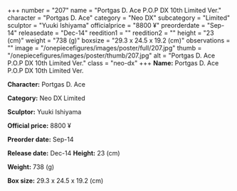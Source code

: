 +++
number = "207"
name = "Portgas D. Ace P.O.P DX 10th Limited Ver."
character = "Portgas D. Ace"
category = "Neo DX"
subcategory = "Limited"
sculptor = "Yuuki Ishiyama"
officialprice = "8800 ¥"
preorderdate = "Sep-14"
releasedate = "Dec-14"
reedition1 = ""
reedition2 = ""
height = "23 (cm)"
weight = "738 (g)"
boxsize = "29.3 x 24.5 x 19.2 (cm)"
observations = ""
image = "/onepiecefigures/images/poster/full/207.jpg"
thumb = "/onepiecefigures/images/poster/thumb/207.jpg"
alt = "Portgas D. Ace P.O.P DX 10th Limited Ver."
class = "neo-dx"
+++
**Name:** Portgas D. Ace P.O.P DX 10th Limited Ver.

**Character:** Portgas D. Ace

**Category:** Neo DX  Limited 

**Sculptor:** Yuuki Ishiyama

**Official price:** 8800 ¥

**Preorder date:** Sep-14

**Release date:** Dec-14
**Height:** 23 (cm)

**Weight:** 738 (g)

**Box size:** 29.3 x 24.5 x 19.2 (cm)

